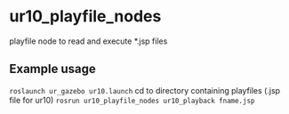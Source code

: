 # ur10_playfile_nodes
playfile node to read and execute *.jsp files

## Example usage
`roslaunch ur_gazebo ur10.launch`
cd to directory containing playfiles (.jsp file for ur10)
`rosrun ur10_playfile_nodes ur10_playback fname.jsp`
